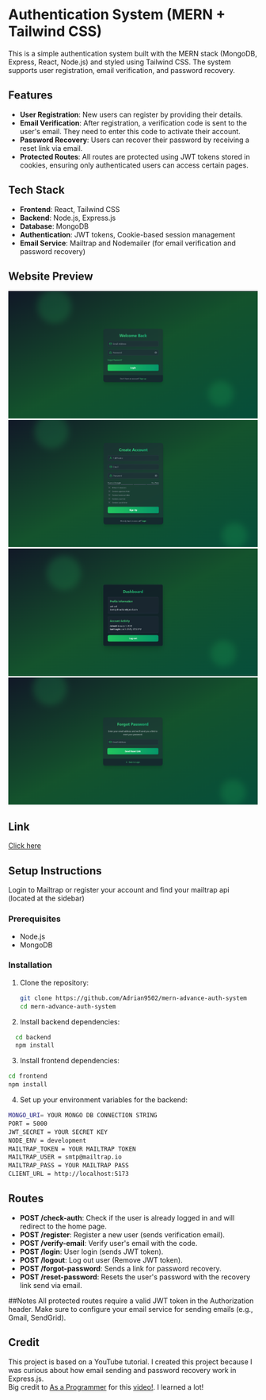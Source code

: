 # Authentication System (MERN + Tailwind CSS)

This is a simple authentication system built with the MERN stack (MongoDB, Express, React, Node.js) and styled using Tailwind CSS. The system supports user registration, email verification, and password recovery.

## Features

- **User Registration**: New users can register by providing their details.
- **Email Verification**: After registration, a verification code is sent to the user's email. They need to enter this code to activate their account.
- **Password Recovery**: Users can recover their password by receiving a reset link via email.
- **Protected Routes**: All routes are protected using JWT tokens stored in cookies, ensuring only authenticated users can access certain pages.

## Tech Stack

- **Frontend**: React, Tailwind CSS
- **Backend**: Node.js, Express.js
- **Database**: MongoDB
- **Authentication**: JWT tokens, Cookie-based session management
- **Email Service**: Mailtrap and Nodemailer (for email verification and password recovery)

## Website Preview

![login](./preview/login.png)
![signup](./preview/signup.png)
![home](./preview/home.png)
![forgot-password](./preview/forgot-password.png)

## Link

[Click here](https://mern-advance-auth-system.vercel.app/)

## Setup Instructions

Login to Mailtrap or register your account and find your mailtrap api (located at the sidebar)

### Prerequisites

- Node.js
- MongoDB

### Installation

1. Clone the repository:
   ```bash
   git clone https://github.com/Adrian9502/mern-advance-auth-system
   cd mern-advance-auth-system
   ```
2. Install backend dependencies:

```bash
  cd backend
  npm install
```

3. Install frontend dependencies:

```bash
cd frontend
npm install
```

4. Set up your environment variables for the backend:

```bash
MONGO_URI= YOUR MONGO DB CONNECTION STRING
PORT = 5000
JWT_SECRET = YOUR SECRET KEY
NODE_ENV = development
MAILTRAP_TOKEN = YOUR MAILTRAP TOKEN
MAILTRAP_USER = smtp@mailtrap.io
MAILTRAP_PASS = YOUR MAILTRAP PASS
CLIENT_URL = http://localhost:5173
```

## Routes

- **POST /check-auth**: Check if the user is already logged in and will redirect to the home page.
- **POST /register**: Register a new user (sends verification email).
- **POST /verify-email**: Verify user's email with the code.
- **POST /login**: User login (sends JWT token).
- **POST /logout**: Log out user (Remove JWT token).
- **POST /forgot-password**: Sends a link for password recovery.
- **POST /reset-password**: Resets the user's password with the recovery link send via email.

##Notes
All protected routes require a valid JWT token in the Authorization header.
Make sure to configure your email service for sending emails (e.g., Gmail, SendGrid).

## Credit

This project is based on a YouTube tutorial. I created this project because I was curious about how email sending and password recovery work in Express.js.  
Big credit to [As a Programmer](https://www.youtube.com/@asaprogrammer_) for this [video!](https://www.youtube.com/watch?v=pmvEgZC55Cg). I learned a lot!
